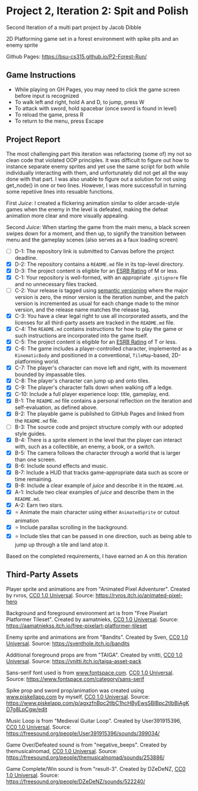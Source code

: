 # Project 2, Iteration 2: Spit and Polish
Second Iteration of a multi part project by Jacob Dibble

2D Platforming game set in a forest environment with spike pits and an enemy sprite

Github Pages: https://bsu-cs315.github.io/P2-Forest-Run/

## Game Instructions
- While playing on GH Pages, you may need to click the game screen before input is recognized
- To walk left and right, hold A and D, to jump, press W
- To attack with sword, hold spacebar (once sword is found in level)
- To reload the game, press R
- To return to the menu, press Escape

## Project Report
The most challenging part this iteration was refactoring (some of) my not so clean code that violated OOP principles. It was difficult to figure out how to instance separate enemy sprites and yet use the same script for both while individually interacting with them, and unfortunately did not get all the way done with that part. I was also unable to figure out a solution for not using get_node() in one or two lines. However, I was more successfull in turning some repetiive lines into resuable functions. 

First <em>Juice</em>: I created a flickering animation similar to older arcade-style games when the enemy in the level is defeated, making the defeat animation more clear and more visually appealing.

Second <em>Juice</em>: When starting the game from the main menu, a black screen swipes down for a moment, and then up, to signify the transition between menu and the gameplay scenes (also serves as a faux loading screen)

- [ ] D-1: The repository link is submitted to Canvas before the project deadline.
- [X] D-2: The repository contains a <code>README.md</code> file in its top-level directory.
- [X] D-3: The project content is eligible for an <a href="https://www.esrb.org/ratings-guide/">ESRB Rating</a> of M or less.
- [X] C-1: Your repository is well-formed, with an appropriate <code>.gitignore</code> file and no unnecessary files tracked.
- [ ] C-2: Your release is tagged using <a href="https://semver.org/">semantic versioning</a> where the major version is zero, the minor version is the iteration number, and the patch version is incremented as usual for each change made to the minor version, and the release name matches the release tag.
- [X] C-3: You have a clear legal right to use all incorporated assets, and the licenses for all third-party assets are tracked in the <code>README.md</code> file.
- [X] C-4: The <code>README.md</code> contains instructions for how to play the game or such instructions are incorporated into the game itself.
- [X] C-5: The project content is eligible for an <a href="https://www.esrb.org/ratings-guide/">ESRB Rating</a> of T or less.
- [X] C-6: The game includes a player-controlled character, implemented as a <code>KinematicBody</code> and positioned in a conventional, <code>TileMap</code>-based, 2D-platforming world.
- [X] C-7: The player's character can move left and right, with its movement bounded by impassable tiles.
- [X] C-8: The player's character can jump up and onto tiles.
- [X] C-9: The player's character falls down when walking off a ledge.
- [X] C-10: Include a full player experience loop: title, gameplay, end.
- [X] B-1: The <code>README.md</code> file contains a personal reflection on the iteration and self-evaluation, as defined above.
- [X] B-2: The playable game is published to GitHub Pages and linked from the <code>README.md</code> file.
- [ ] B-3: The source code and project structure comply with our adopted style guides.
- [X] B-4: There is a sprite element in the level that the player can interact with, such as a collectible, an enemy, a book, or a switch.
- [X] B-5: The camera follows the character through a world that is larger than one screen.
- [X] B-6: Include sound effects and music.
- [X] B-7: Include a HUD that tracks game-appropriate data such as score or time remaining.
- [X] B-8: Include a clear example of <em>juice</em> and describe it in the <code>README.md</code>.
- [X] A-1: Include two clear examples of <em>juice</em> and describe them in the <code>README.md</code>.
- [X] A-2: Earn two stars.
- [X] ⭐ Animate the main character using either <code>AnimatedSprite</code> or cutout animation
- [X] ⭐ Include parallax scrolling in the background.
- [X] ⭐ Include tiles that can be passed in one direction, such as being able to jump up through a tile and land atop it.

Based on the completed requirements, I have earned an A on this iteration

## Third-Party Assets

Player sprite and animations are from "Animated Pixel Adventurer". Created by rvros,
[CC0 1.0 Universal](http://creativecommons.org/publicdomain/zero/1.0/). Source: https://rvros.itch.io/animated-pixel-hero

Background and foreground environment art is from "Free Pixelart Platformer Tileset". Created by aamatnieks,
[CC0 1.0 Universal](http://creativecommons.org/publicdomain/zero/1.0/). Source: https://aamatniekss.itch.io/free-pixelart-platformer-tileset

Enemy sprite and animations are from "Bandits". Created by Sven,
[CC0 1.0 Universal](http://creativecommons.org/publicdomain/zero/1.0/). Source: https://sventhole.itch.io/bandits

Additional foreground props are from "TAIGA". Created by vnitti,
[CC0 1.0 Universal](http://creativecommons.org/publicdomain/zero/1.0/). Source: https://vnitti.itch.io/taiga-asset-pack

Sans-serif font used is from www.fontspace.com. 
[CC0 1.0 Universal](http://creativecommons.org/publicdomain/zero/1.0/). Source: https://www.fontspace.com/category/sans-serif

Spike prop and sword prop/animation was created using www.piskellapp.com by myself,
[CC0 1.0 Universal](http://creativecommons.org/publicdomain/zero/1.0/). Source: https://www.piskelapp.com/p/agxzfnBpc2tlbC1hcHByEwsSBlBpc2tlbBiAgKD7g8LpCgw/edit

Music Loop is from "Medieval Guitar Loop". Created by User391915396, [CC0 1.0 Universal](http://creativecommons.org/publicdomain/zero/1.0/). Source: https://freesound.org/people/User391915396/sounds/399034/

Game Over/Defeated sound is from "negative_beeps". Created by themusicalnomad, [CC0 1.0 Universal](http://creativecommons.org/publicdomain/zero/1.0/). Source: https://freesound.org/people/themusicalnomad/sounds/253886/

Game Complete/Win sound is from "result-3". Created by DZeDeNZ, [CC0 1.0 Universal](http://creativecommons.org/publicdomain/zero/1.0/). Source: https://freesound.org/people/DZeDeNZ/sounds/522240/